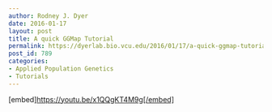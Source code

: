 ```yaml
---
author: Rodney J. Dyer
date: 2016-01-17
layout: post
title: A quick GGMap Tutorial
permalink: https://dyerlab.bio.vcu.edu/2016/01/17/a-quick-ggmap-tutorial/index.html
post_id: 789
categories: 
- Applied Population Genetics
- Tutorials
---
```

[embed]https://youtu.be/x1QQgKT4M9g[/embed]
